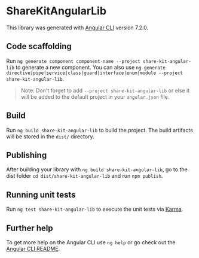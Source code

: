 # ShareKitAngularLib

This library was generated with [Angular CLI](https://github.com/angular/angular-cli) version 7.2.0.

## Code scaffolding

Run `ng generate component component-name --project share-kit-angular-lib` to generate a new component. You can also use `ng generate directive|pipe|service|class|guard|interface|enum|module --project share-kit-angular-lib`.
> Note: Don't forget to add `--project share-kit-angular-lib` or else it will be added to the default project in your `angular.json` file. 

## Build

Run `ng build share-kit-angular-lib` to build the project. The build artifacts will be stored in the `dist/` directory.

## Publishing

After building your library with `ng build share-kit-angular-lib`, go to the dist folder `cd dist/share-kit-angular-lib` and run `npm publish`.

## Running unit tests

Run `ng test share-kit-angular-lib` to execute the unit tests via [Karma](https://karma-runner.github.io).

## Further help

To get more help on the Angular CLI use `ng help` or go check out the [Angular CLI README](https://github.com/angular/angular-cli/blob/master/README.md).
